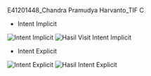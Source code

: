 E41201448_Chandra Pramudya Harvanto_TIF C

- Intent Implicit

![Intent Implicit](https://user-images.githubusercontent.com/80252214/137445219-5bc17694-70a7-451d-986c-2d40b0f017d3.png)
![Hasil Visit Intent Implicit](https://user-images.githubusercontent.com/80252214/137445237-4c4608fa-3137-4aed-aa89-97d0a1380776.png)

- Intent Explicit

![Intent Explicit](https://user-images.githubusercontent.com/80252214/137445253-e466d7b5-d1b2-48c9-968e-c956fa776a16.png)
![Hasil Intent Explicit](https://user-images.githubusercontent.com/80252214/137445261-51854e26-3629-4b85-bc86-209890c5d3a9.png)
